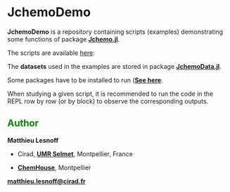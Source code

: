 # JchemoDemo

**JchemoDemo** is a repository containing scripts (examples) demonstrating some functions of package [**Jchemo.jl**](https://github.com/mlesnoff/Jchemo.jl).

The scripts are available [here](https://github.com/mlesnoff/JchemoDemo/tree/main/src):

The **datasets** used in the examples are stored in package [**JchemoData.jl**](https://github.com/mlesnoff/JchemoData.jl). 

Some packages have to be installed to run ([**See here**](https://github.com/mlesnoff/JchemoDemo/_Project.toml).

When studying a given script, it is recommended to run the code in the REPL row by row (or by block) to observe the corresponding outputs. 

## <span style="color:green"> **Author** </span> 

**Matthieu Lesnoff**

- Cirad, [**UMR Selmet**](https://umr-selmet.cirad.fr/en), Montpellier, France

- [**ChemHouse**](https://www.chemproject.org/ChemHouse), Montpellier

**matthieu.lesnoff@cirad.fr**



